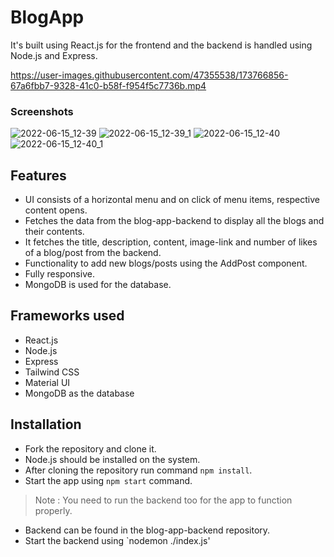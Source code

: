 # BlogApp

It's built using React.js for the frontend and the backend is handled using Node.js and Express.


https://user-images.githubusercontent.com/47355538/173766856-67a6fbb7-9328-41c0-b58f-f954f5c7736b.mp4


### Screenshots

![2022-06-15_12-39](https://user-images.githubusercontent.com/47355538/173766988-bcbe045b-719c-43fc-862a-4b5aeaf78079.png)
![2022-06-15_12-39_1](https://user-images.githubusercontent.com/47355538/173767029-5774cd00-2cab-4c08-9e55-04d114b16eaf.png)
![2022-06-15_12-40](https://user-images.githubusercontent.com/47355538/173767049-f20204dc-5fb1-4ceb-9fa4-2c86706eda7a.png)
![2022-06-15_12-40_1](https://user-images.githubusercontent.com/47355538/173767061-2e39b80d-0c65-478f-9361-7874554d8f00.png)

## Features

- UI consists of a horizontal menu and on click of menu items, respective content opens.
- Fetches the data from the blog-app-backend to display all the blogs and their contents.
- It fetches the title, description, content, image-link and number of likes of a blog/post from the backend.
- Functionality to add new blogs/posts using the AddPost component.
- Fully responsive.
- MongoDB is used for the database.

## Frameworks used
- React.js
- Node.js
- Express
- Tailwind CSS
- Material UI 
- MongoDB as the database

## Installation 

- Fork the repository and clone it.
- Node.js should be installed on the system.
- After cloning the repository run command `npm install`.
- Start the app using `npm start` command.

> Note : You need to run the backend too for the app to function properly. 
- Backend can be found in the blog-app-backend repository.
- Start the backend using `nodemon ./index.js'
